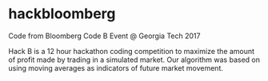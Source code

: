 # hackbloomberg
Code from Bloomberg Code B Event @ Georgia Tech 2017

Hack B is a 12 hour hackathon coding competition to maximize the amount of profit made by trading in a simulated market.
Our algorithm was based on using moving averages as indicators of future market movement.

